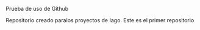  Prueba de uso de Github

Repositorio creado paralos proyectos de Iago.
Este es el primer repositorio